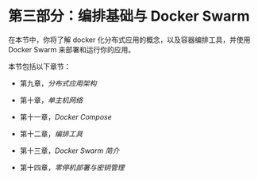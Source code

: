 # 第三部分：编排基础与 Docker Swarm

在本节中，你将了解 docker 化分布式应用的概念，以及容器编排工具，并使用 Docker Swarm 来部署和运行你的应用。

本节包括以下章节：

+   第九章，*分布式应用架构*

+   第十章，*单主机网络*

+   第十一章，*Docker Compose*

+   第十二章，*编排工具*

+   第十三章，*Docker Swarm 简介*

+   第十四章，*零停机部署与密钥管理*
